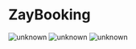 # ZayBooking
![unknown](https://user-images.githubusercontent.com/36114129/122690315-1c95bf00-d229-11eb-8af4-adc7f2ede2a7.png)
![unknown](https://user-images.githubusercontent.com/36114129/122690325-2d463500-d229-11eb-8f9f-e180bfe5ebcd.png)
![unknown](https://user-images.githubusercontent.com/36114129/122690334-36370680-d229-11eb-83eb-c3e4ccbc2dcb.png)


